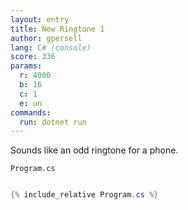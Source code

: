 ```yaml
---
layout: entry
title: New Ringtone 1
author: gpersell
lang: C# (console)
score: 336
params:
  r: 4000
  b: 16
  c: 1
  e: un
commands:
  run: dotnet run
---
```


Sounds like an odd ringtone for a phone.

`Program.cs`
```cs

{% include_relative Program.cs %}

```
